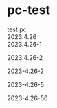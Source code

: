 # pc-test
test pc  
2023.4.26  
2023.4.26-1   

2023.4.26-2   

2023-4.26-2   

 2023-4.26-5 


 2023-4.26-56  
  





